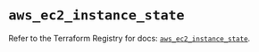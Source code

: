 # `aws_ec2_instance_state`

Refer to the Terraform Registry for docs: [`aws_ec2_instance_state`](https://registry.terraform.io/providers/hashicorp/aws/6.10.0/docs/resources/ec2_instance_state).
